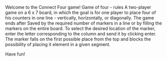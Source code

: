 Welcome to the Connect Four game!
Game of four - rules
A two-player game on a 6 x 7 board, in which the goal is for one player to place four of his counters in one line - vertically, horizontally, or diagonally.
The game ends after Saved by the required number of markers in a line or by filling the markers on the entire board.
To select the desired location of the marker, enter the letter corresponding to the column and send it by clicking enter.
The marker falls on the first possible place from the top and blocks the possibility of placing it element in a given segment.

Have fun!
